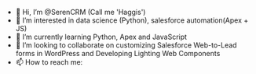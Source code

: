- 👋 Hi, I’m @SerenCRM (Call me 'Haggis')
- 👀 I’m interested in data science (Python), salesforce automation(Apex + JS)
- 🌱 I’m currently learning Python, Apex and JavaScript
- 💞️ I’m looking to collaborate on customizing Salesforce Web-to-Lead forms in  WordPress and Developing Lighting Web Components
- 📫 How to reach me: 

<!---
SerenCRM/SerenCRM is a ✨ special ✨ repository because its `README.md` (this file) appears on your GitHub profile.
You can click the Preview link to take a look at your changes.
--->
